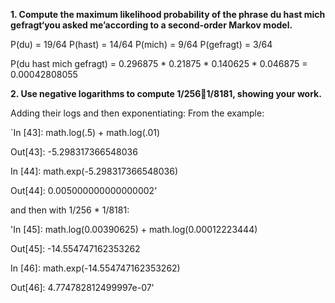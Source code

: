 <strong>1. Compute the maximum likelihood probability of the phrase du hast mich gefragt‘you asked me’according to a second-order Markov model.</strong>

P(du) = 19/64
P(hast) = 14/64
P(mich) = 9/64
P(gefragt) = 3/64

P(du hast mich gefragt) = 0.296875 * 0.21875 * 0.140625 * 0.046875 = 0.00042808055

<strong>2. Use negative logarithms to compute 1/2561/8181, showing your work.</strong>

Adding their logs and then exponentiating:
From the example:

`In [43]: math.log(.5) + math.log(.01)<p>
Out[43]: -5.298317366548036<p>
In [44]: math.exp(-5.298317366548036)<p>
Out[44]: 0.005000000000000002'<p>

and then with 1/256 * 1/8181:


'In [45]: math.log(0.00390625) + math.log(0.00012223444)<p>
Out[45]: -14.554747162353262<p>
In [46]: math.exp(-14.554747162353262)<p>
Out[46]: 4.774782812499997e-07'

